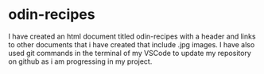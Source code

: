 # odin-recipes
I have created an html document titled odin-recipes with a header and links to other documents that i have created that include .jpg images.  I have also used git commands in the terminal of my VSCode to update my repository on github as i am progressing in my project.